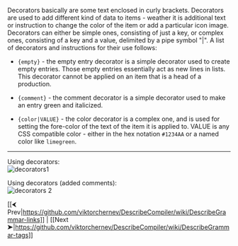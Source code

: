 Decorators basically are some text enclosed in curly brackets. Decorators are used to add different kind of data to items - weather it is additional text or instruction to change the color of the item or add a particular icon image. Decorators can either be simple ones, consisting of just a key, or complex ones, consisting of a key and a value, delimited by a pipe symbol "|". A list of decorators and instructions for their use follows:

* `{empty}` - the empty entry decorator is a simple decorator used to create empty entries. Those empty entries essentially act as new lines in lists. This decorator cannot be applied on an item that is a head of a production.  

* `{comment}` - the comment decorator is a simple decorator used to make an entry green and italicized.

* `{color|VALUE}` - the color decorator is a complex one, and is used for setting the fore-color of the text of the item it is applied to. VALUE is any CSS compatible color - either in the hex notation `#1234AA` or a named color like `limegreen`.

***
Using decorators:  
![decorators1](https://github.com/viktorchernev/DescribeCompiler/assets/72315339/77582d4a-3012-46fd-8b42-e72157640437)
  
Using decorators (added comments):  
![decorators 2](https://github.com/viktorchernev/DescribeCompiler/assets/72315339/bbf182bd-92ff-4b92-9184-bf0b46f0840d)
  
[[⮜ Prev|https://github.com/viktorchernev/DescribeCompiler/wiki/DescribeGrammar-links]] | [[Next ➤|https://github.com/viktorchernev/DescribeCompiler/wiki/DescribeGrammar-tags]]